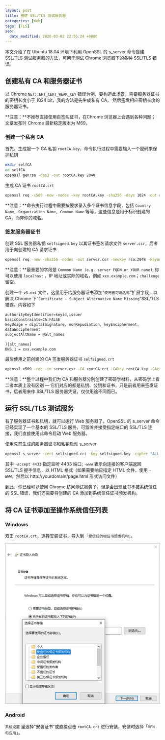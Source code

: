 ```yaml
---
layout: post
title: 搭建 SSL/TLS 测试服务器
categories: [Web]
tags: [TLS]
seo:
  date_modified: 2020-03-02 22:56:24 +0800
---
```


本文介绍了在 Ubuntu 18.04 环境下利用 OpenSSL 的 s_server 命令搭建 SSL/TLS 测试服务器的方法，可用于测试 Chrome 浏览器下的各种 SSL/TLS 错误。

## 创建私有 CA 和服务器证书

以 Chrome `NET::ERT_CERT_WEAK_KEY` 错误为例，要构造此场景，需要服务器证书的密钥长度小于 1024 bit，我的方法是先生成私有 CA， 然后签发相应密钥长度的服务器证书。

**注意：**不推荐直接使用自签名证书，在Chrome 浏览器上会遇到各种问题；文章发布时 Chrome 最新稳定版本为 M69。

### 创建一个私有 CA

首先，生成服一个 CA 私钥 `rootCA.key`，命令执行过程中需要输入一个密码来保护私钥

```sh
mkdir selfCA
cd selfCA
openssl genrsa -des3 -out rootCA.key 2048
```

生成 CA 证书 `rootCA.crt`

```sh
openssl req -x509 -new -nodes -key rootCA.key -sha256 -days 1024 -out rootCA.crt
```

**注意：**命令执行过程中需要按要求录入多个证书信息字段，包括 `Country Name, Organization Name, Common Name` 等等，这些信息是用于标识创建的 CA，而非你的域名。

### 签发服务器证书

创建 SSL 服务器私钥 `selfsigned.key` 以其证书签名请求文件 `server.csr`，后者用于向创建的 CA 请求证书

```sh
openssl req -new -sha256 -nodes -out server.csr -newkey rsa:2048 -keyout selfsigned.key
```

**注意：**最重要的字段是 `Common Name (e.g. server FQDN or YOUR name)`, 你可以使用 `localhost` ，IP 地址或实际的域名，例如 `xxx.example.com`；`challenge` 留空。

创建一个 `v3.ext` 文件，这里用于给服务器证书添加“`使用者可选名称`”扩展字段，以解决 Chrome 下“`Certificate - Subject Alternative Name Missing`”SSL/TLS 错误。内容如下


```
authorityKeyIdentifier=keyid,issuer
basicConstraints=CA:FALSE
keyUsage = digitalSignature, nonRepudiation, keyEncipherment, dataEncipherment
subjectAltName = @alt_names

}[alt_names]
DNS.1 = xxx.example.com
```

最后使用之前创建的 CA 签发服务器证书 `selfsigned.crt`

```sh
openssl x509 -req -in server.csr -CA rootCA.crt -CAkey rootCA.key -CAcreateserial -out selfsigned.crt -days 1000 -sha256 -extfile v3.ext
```

**注意：**整个过程中我们为 CA 和服务器分别创建了密码学材料，从密码学上看二者本质上没有区别 — 它们对应的都是私钥、公钥和证书，只是前者用来签发证书，后者用来作 SSL/TLS 服务器凭证，仅仅用途不同而已。

## 运行 SSL/TLS 测试服务

有了服务器证书和私钥，就可以运行 Web 服务器了。OpenSSL 的 s_server 命令已经实现了一个基本的 SSL/TLS 服务，可监听并接受指定端口的 SSL/TLS 连接，我们直接使用此命令启动 Web 服务器。

使用先前生成的服务器证书和私钥启动 s_server

```sh
openssl s_server -cert selfsigned.crt -key selfsigned.key -cipher "ALL:@SECLEVEL=0" -www -accept 4433
```

其中 `-accept 4433` 指定监听 4433 端口; `-www` 表示向连接的客户端返回 SSL/TLS 握手信息，以 HTML 格式（如果需要响应指定 HTML 文件，使用 `-WWW`，然后以 http://yourdomain/page.html 形式访问文件）

到此，你已经可以使用 Chrome 访问测试服务了，但是会出现证书不被系统信任的 SSL 错误，我们还需要将创建的 CA 添加到系统信任证书颁发机构。

## 将 CA 证书添加至操作系统信任列表

### Windows

双击 `rootCA.crt`，选择安装证书，导入到「`受信任的根证书颁发机构`」。

![Windows 10安装根证书](/assets/img/post/2018/cert-manager-Windows10.png)

### **Android**

`系统设置` 里选择“安装证书”或直接点击 `rootCA.crt` 进行安装，安装时选择「`VPN 和应用`」。
